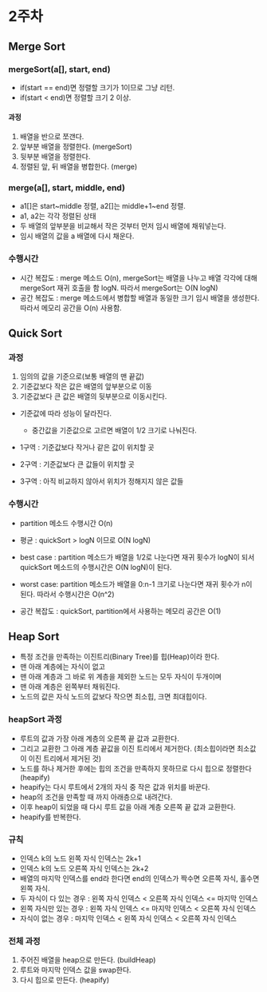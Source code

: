 # 2주차

## Merge Sort
### mergeSort(a[], start, end)
- if(start == end)면 정렬할 크기가 1이므로 그냥 리턴.
- if(start < end)면 정렬할 크기 2 이상.

#### 과정 
1. 배열을 반으로 쪼갠다.
2. 앞부분 배열을 정렬한다. (mergeSort)
3. 뒷부분 배열을 정렬한다.
4. 정렬된 앞, 뒤 배열을 병합한다. (merge) 

### merge(a[], start, middle, end)
- a1[]은 start~middle 정렬, a2[]는 middle+1~end 정렬.
- a1, a2는 각각 정렬된 상태 
- 두 배열의 앞부분을 비교해서 작은 것부터 먼저 임시 배열에 채워넣는다.
- 임시 배열의 값을 a 배열에 다시 채운다. 

### 수행시간
- 시간 복잡도 : merge 메소드 O(n), mergeSort는 배열을 나누고 배열 각각에 대해 mergeSort 재귀 호출을 함 logN. 따라서 mergeSort는 O(N logN) 
- 공간 복잡도 : merge 메소드에서 병합할 배열과 동일한 크기 임시 배열을 생성한다. 따라서 메모리 공간을 O(n) 사용함.

## Quick Sort

### 과정
1. 임의의 값을 기준으로(보통 배열의 맨 끝값)
2. 기준값보다 작은 값은 배열의 앞부분으로 이동
3. 기준값보다 큰 값은 배열의 뒷부분으로 이동시킨다. 

- 기준값에 따라 성능이 달라진다.
    - 중간값을 기준값으로 고르면 배열이 1/2 크기로 나눠진다.

- 1구역 : 기준값보다 작거나 같은 값이 위치할 곳
- 2구역 : 기준값보다 큰 값들이 위치할 곳
- 3구역 : 아직 비교하지 않아서 위치가 정해지지 않은 값들

### 수행시간 
- partition 메소드 수행시간 O(n)

- 평균 : quickSort > logN 이므로 O(N logN)
- best case : partition 메소드가 배열을 1/2로 나눈다면 재귀 횟수가 logN이 되서 quickSort 메소드의 수행시간은 O(N logN)이 된다.
- worst case: partition 메소드가 배열을 0:n-1 크기로 나눈다면 재귀 횟수가 n이 된다. 따라서 수행시간은 O(n^2)

- 공간 복잡도 : quickSort, partition에서 사용하는 메모리 공간은 O(1)

## Heap Sort
- 특정 조건을 만족하는 이진트리(Binary Tree)를 힙(Heap)이라 한다.
- 맨 아래 계층에는 자식이 없고
- 맨 아래 계층과 그 바로 위 계층을 제외한 노드는 모두 자식이 두개이며
- 맨 아래 계층은 왼쪽부터 채워진다.
- 노드의 값은 자식 노드의 값보다 작으면 최소힙, 크면 최대힙이다.

### heapSort 과정
- 루트의 값과 가장 아래 계층의 오른쪽 끝 값과 교환한다.
- 그리고 교환한 그 아래 계층 끝값을 이진 트리에서 제거한다.
  (최소힙이라면 최소값이 이진 트리에서 제거된 것)
- 노드를 하나 제거한 후에는 힙의 조건을 만족하지 못하므로 다시 힙으로 정렬한다(heapify)
- heapify는 다시 루트에서 2개의 자식 중 작은 값과 위치를 바꾼다.
- heap의 조건을 만족할 때 까지 아래층으로 내려간다.
- 이후 heap이 되었을 때 다시 루트 값을 아래 계층 오른쪽 끝 값과 교환한다. 
- heapify를 반복한다. 

### 규칙 
- 인덱스 k의 노드 왼쪽 자식 인덱스는 2k+1
- 인덱스 k의 노드 오른쪽 자식 인덱스는 2k+2
- 배열의 마지막 인덱스를 end라 한다면 end의 인덱스가 짝수면 오른쪽 자식, 홀수면 왼쪽 자식.
- 두 자식이 다 있는 경우 : 왼쪽 자식 인덱스 < 오른쪽 자식 인덱스 <= 마지막 인덱스
- 왼쪽 자식만 있는 경우 : 왼쪽 자식 인덱스 <= 마지막 인덱스 < 오른쪽 자식 인덱스
- 자식이 없는 경우 : 마지막 인덱스 < 왼쪽 자식 인덱스 < 오른쪽 자식 인덱스

### 전체 과정
1. 주어진 배열을 heap으로 만든다. (buildHeap)
2. 루트와 마지막 인덱스 값을 swap한다.
3. 다시 힙으로 만든다. (heapify)
